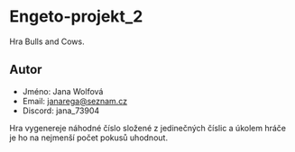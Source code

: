 # Engeto-projekt_2
Hra Bulls and Cows.

## Autor

- Jméno: Jana Wolfová
- Email: janarega@seznam.cz
- Discord: jana_73904

Hra vygenereje náhodné číslo složené z jedinečných číslic a úkolem hráče je ho na nejmenší počet pokusů uhodnout. 
